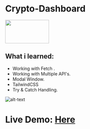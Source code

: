 # Crypto-Dashboard

<img src="https://user-images.githubusercontent.com/30186107/29488525-f55a69d0-84da-11e7-8a39-5476f663b5eb.png" width="140" height="75">

## What i learned:
* Working with Fetch .
*  Working with Multiple API's.
*  Modal Window.
*  TailwindCSS
*  Try & Catch Handling.

![alt-text](https://github.com/hditano/Crypto-Dashboard/blob/main/README/Dashboard_Momentum.gif)





# Live Demo: [Here](https://hditano.github.io/Crypto-Dashboard/)
